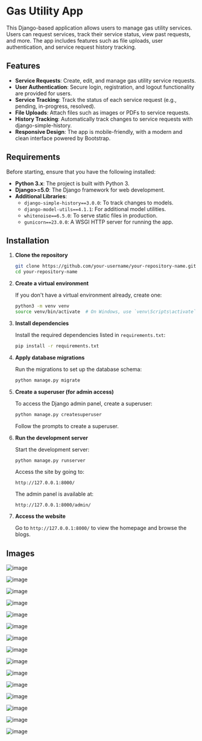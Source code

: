 # Gas Utility App

This Django-based application allows users to manage gas utility services. Users can request services, track their service status, view past requests, and more. The app includes features such as file uploads, user authentication, and service request history tracking.

## Features

- **Service Requests**: Create, edit, and manage gas utility service requests.
- **User Authentication**: Secure login, registration, and logout functionality are provided for users.
- **Service Tracking**: Track the status of each service request (e.g., pending, in-progress, resolved).
- **File Uploads**: Attach files such as images or PDFs to service requests.
- **History Tracking**: Automatically track changes to service requests with django-simple-history.
- **Responsive Design**: The app is mobile-friendly, with a modern and clean interface powered by Bootstrap.

## Requirements

Before starting, ensure that you have the following installed:

- **Python 3.x**: The project is built with Python 3.
- **Django>=5.0**: The Django framework for web development.
- **Additional Libraries**:
  - `django-simple-history==3.0.0`: To track changes to models.
  - `django-model-utils==4.1.1`: For additional model utilities.
  - `whitenoise==6.5.0`: To serve static files in production.
  - `gunicorn==23.0.0`: A WSGI HTTP server for running the app.

## Installation

1. **Clone the repository**

    ```bash
    git clone https://github.com/your-username/your-repository-name.git
    cd your-repository-name
    ```

2. **Create a virtual environment**

    If you don't have a virtual environment already, create one:

    ```bash
    python3 -m venv venv
    source venv/bin/activate  # On Windows, use `venv\Scripts\activate`
    ```

3. **Install dependencies**

    Install the required dependencies listed in `requirements.txt`:

    ```bash
    pip install -r requirements.txt
    ```

4. **Apply database migrations**

    Run the migrations to set up the database schema:

    ```bash
    python manage.py migrate
    ```

5. **Create a superuser (for admin access)**

    To access the Django admin panel, create a superuser:

    ```bash
    python manage.py createsuperuser
    ```

    Follow the prompts to create a superuser.

6. **Run the development server**

    Start the development server:

    ```bash
    python manage.py runserver
    ```

    Access the site by going to:

    ```
    http://127.0.0.1:8000/
    ```

    The admin panel is available at:

    ```
    http://127.0.0.1:8000/admin/
    ```

7. **Access the website**

    Go to `http://127.0.0.1:8000/` to view the homepage and browse the blogs.

## Images

![image](https://github.com/user-attachments/assets/0e336e7b-fd5f-4d3e-8582-a0dd0f3ce0fd)

![image](https://github.com/user-attachments/assets/e056a481-c7e5-4134-b728-544083c37ca2)

![image](https://github.com/user-attachments/assets/d2317cf1-5273-40c8-b5f4-9fa82644504e)

![image](https://github.com/user-attachments/assets/256f2c97-08bd-4e08-bfa7-12f94f22f6a8)

![image](https://github.com/user-attachments/assets/b01a590c-73f3-4e5d-af99-3eac8e9c183c)

![image](https://github.com/user-attachments/assets/e2a69584-f3a9-4fe2-8d92-5785f96997ea)

![image](https://github.com/user-attachments/assets/94377ce1-b09e-4e4e-a876-8cb8e7508f15)

![image](https://github.com/user-attachments/assets/da252865-8364-451e-9df9-604ed2140463)

![image](https://github.com/user-attachments/assets/1edddf46-e6e2-420f-a00d-457709899796)

![image](https://github.com/user-attachments/assets/b44fb762-b7d5-4a35-bea2-1c71126739c2)

![image](https://github.com/user-attachments/assets/6db3aa86-7bed-4a8b-9168-6bc56e9cd1a0)

![image](https://github.com/user-attachments/assets/2e69485b-9579-49e5-a89d-9a170d677557)

![image](https://github.com/user-attachments/assets/a2101458-5dde-46bd-a311-deb943366fc5)

![image](https://github.com/user-attachments/assets/63723bb1-dfb3-4c41-ad93-a9da9f5c0d09)

![image](https://github.com/user-attachments/assets/5e89ed29-edf9-4f09-a611-1800dec3ec7f)

